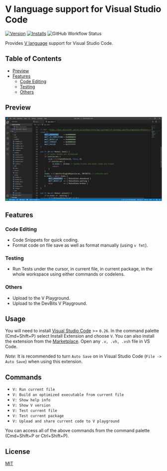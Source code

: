 # V language support for Visual Studio Code

[![Version](https://vsmarketplacebadge.apphb.com/version/vlanguage.vscode-vlang.svg)](https://marketplace.visualstudio.com/items?itemName=vlanguage.vscode-vlang)
[![Installs](https://vsmarketplacebadge.apphb.com/installs/vlanguage.vscode-vlang.svg)](https://marketplace.visualstudio.com/items?itemName=vlanguage.vscode-vlang)
![GitHub Workflow Status](https://img.shields.io/github/workflow/status/vlang/vscode-vlang/CI)

Provides [V language](https://vlang.io) support for Visual Studio Code.

## Table of Contents

-   [Preview](#preview)
-   [Features](#features)
    -   [Code Editing](#code-editing)
    -   [Testing](#testing)
    -   [Others](#others)

## Preview

![First demo screenshot](./images/demo.png)

## Features

### Code Editing

-   Code Snippets for quick coding.
-   Format code on file save as well as format manually (using `v fmt`).

### Testing

-   Run Tests under the cursor, in current file, in current package, in the whole workspace using either commands or codelens.

### Others

-   Upload to the V Playground.
-   Upload to the DevBits V Playground.

## Usage

You will need to install [Visual Studio Code](https://code.visualstudio.com/) >= `0.26`. In the command palette (Cmd+Shift+P) select Install Extension and choose `V`. You can also install the extension from the [Marketplace](https://marketplace.visualstudio.com/vscode). Open any `.v, .vh, .vsh` file in VS Code.

_Note_: It is recommended to turn `Auto Save` on in Visual Studio Code (`File -> Auto Save`) when using this extension.

## Commands

-   `V: Run current file`
-   `V: Build an optimized executable from current file`
-   `V: Show help info`
-   `V: Show V version`
-   `V: Test current file`
-   `V: Test current package`
-   `V: Upload and share current code to V playground`

You can access all of the above commands from the command palette (Cmd+Shift+P or Ctrl+Shift+P).

## License

[MIT](./LICENSE)
